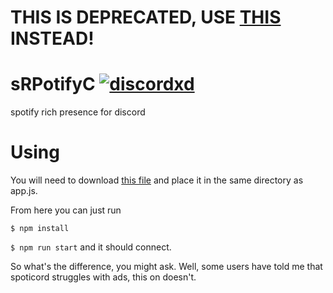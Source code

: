 # THIS IS DEPRECATED, USE [THIS](https://support.discordapp.com/hc/en-us/articles/360000167212) INSTEAD!

# sRPotifyC [![discordxd](https://discordapp.com/api/guilds/389718274356674560/embed.png)](https://discord.gg/FGRVmnj)
spotify rich presence for discord


# Using 

You will need to download [this file](https://github.com/nations/spoticord/blob/master/spotify.js) and place it in the same directory as app.js.

From here you can just run 

`$ npm install`

`$ npm run start`
and it should connect.


So what's the difference, you might ask.
Well, some users have told me that spoticord struggles with ads, this on doesn't.